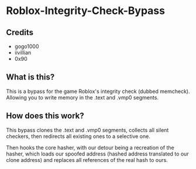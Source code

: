 # Roblox-Integrity-Check-Bypass
## Credits
* gogo1000
* iivillian
* 0x90

## What is this?
This is a bypass for the game Roblox's integrity check (dubbed memcheck).
Allowing you to write memory in the .text and .vmp0 segments.

## How does this work?
This bypass clones the .text and .vmp0 segments, collects all silent checkers, then redirects all existing ones to a selective one.


Then hooks the core hasher, with our detour being a recreation of the hasher, which loads our spoofed address (hashed address translated to our clone address) and replaces all references of the real hash to ours.
